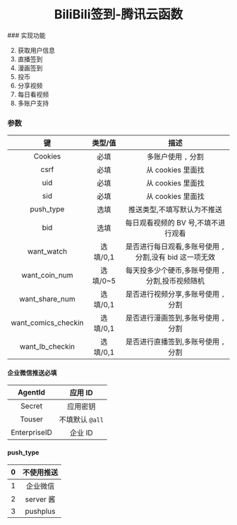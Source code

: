 <div align="center">
<h1>BiliBili签到-腾讯云函数</h1>
</div>
### 实现功能

2. 获取用户信息
3. 直播签到
4. 漫画签到
5. 投币
6. 分享视频
7. 每日看视频
7. 多账户支持

### 参数

|         键          | 类型/值  |                           描述                           |
| :-----------------: | :------: | :------------------------------------------------------: |
|       Cookies       |   必填   |                   多账户使用 `,` 分割                    |
|        csrf         |   必填   |                    从 cookies 里面找                     |
|         uid         |   必填   |                    从 cookies 里面找                     |
|         sid         |   必填   |                    从 cookies 里面找                     |
|      push_type      |   选填   |               推送类型,不填写默认为不推送                |
|         bid         |   选填   |           每日观看视频的 BV 号,不填不进行观看            |
|     want_watch      | 选填/0,1 | 是否进行每日观看,多账号使用 `,` 分割,没有 bid 这一项无效 |
|    want_coin_num    | 选填/0~5 |    每天投多少个硬币,多账号使用 `,` 分割,投币视频随机     |
|   want_share_num    | 选填/0,1 |           是否进行视频分享,多账号使用 `,` 分割           |
| want_comics_checkin | 选填/0,1 |           是否进行漫画签到,多账号使用 `,` 分割           |
|   want_lb_checkin   | 选填/0,1 |           是否进行直播签到,多账号使用 `,` 分割           |

#### 企业微信推送必填

|   AgentId    |     应用 ID     |
| :----------: | :-------------: |
|    Secret    |    应用密钥     |
|    Touser    | 不填默认 `@all` |
| EnterpriseID |     企业 ID     |

#### push_type

|  0   | 不使用推送 |
| :--: | :--------: |
|  1   |  企业微信  |
|  2   | server 酱  |
|  3   |  pushplus  |

